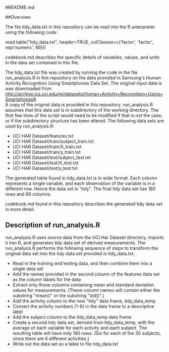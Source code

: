 #README.md

##Overview

The file tidy_data.txt in this repository can be read into the R unterpreter using the following code:

read.table("tidy_data.txt", header=TRUE, colClasses=c('factor', 'factor', rep('numeric', 66)))

codebook.md describes the specific details of variables, values, and units in the data set contained in this file.

The tidy_data.txt file was created by running the code in the file run_analysis.R in this repository on the data provided in Samsung's Human Activity Recognition Using Smartphones Data Set.
The original input data is was downloaded from http://archive.ics.uci.edu/ml/datasets/Human+Activity+Recognition+Using+Smartphones#.  
A copy of the original data is provided in this repository.
run_analysis.R assumes that this data set is in subdirectory of the working directory.  The first few lines of the script would need to be modified if that is not the case, or if the subdirectory structure has been altered.
The following data sets are used by run_analysis.R:

* UCI HAR Dataset/features.txt
* UCI HAR Dataset/train/subject_train.txt
* UCI HAR Dataset/train/X_train.txt
* UCI HAR Dataset/train/y_train.txt
* UCI HAR Dataset/test/subject_test.txt
* UCI HAR Dataset/test/X_test.txt
* UCI HAR Dataset/test/y_test.txt

The generated table found in tidy_data.txt is in wide format.
Each column represents a single variable, and each observation of the variable is in a different row.  Hence the data set is "tidy".
The final tidy data set has 180 rows and 68 columns.

codebook.md found in this repository describes the generated tidy data set in more detail.

## Description of run_analysis.R

run_analysis.R uses source data from the UCI Har Dataset directory, imports it into R, and generates tidy data set of derived measurements.
The run_analysis.R performs the following sequence of steps to transform the original data set into the tidy data set provided in tidy_data.txt:

* Read in the training and testing data, and then combine them into a single data set
* Add the names provided in the second column of the features data set as the column labels for the data
* Extract only those columns containing mean and standard deviation values for measurements. (These column names will contain either the substring "mean()" or the substring "std()".)
* Add the activity column to the new "tidy" data frame, tidy_data_temp
* Convert the activity numbers (1-6) in the data frame to a descriptive label
* Add the subject column to  the tidy_data_temp data frame
* Create a second tidy data set, derived from tidy_data_temp, with the average of each variable for each activity and each subject. The resulting table will have only 180 rows. (Six for each of the 30 subjects, since there are 6 different activities.)
* Write out the data set as a table to file tidy_data.txt

